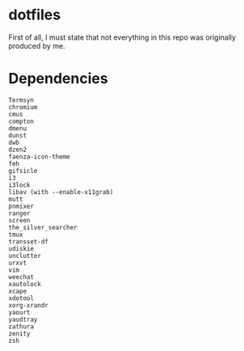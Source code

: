 dotfiles
========

First of all, I must state that not everything in this repo was originally produced by me.


Dependencies
============

```
Termsyn
chromium
cmus
compton
dmenu
dunst
dwb
dzen2
faenza-icon-theme
feh
gifsicle
i3
i3lock
libav (with --enable-x11grab)
mutt
pnmixer
ranger
screen
the_silver_searcher
tmux
transset-df
udiskie
unclutter
urxvt
vim
weechat
xautolock
xcape
xdotool
xorg-xrandr
yaourt
yaudtray
zathura
zenity
zsh
```

